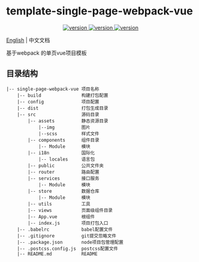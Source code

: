 # template-single-page-webpack-vue

<p align="center">
    <a href="https://github.com/misitebao/template-multi-page-vue-ssr" target="_blank" rel="noopener noreferrer">
        <img src="https://img.shields.io/github/repo-size/misitebao/template-single-page-webpack-vue?style=for-the-badge" alt="version"/>
    </a>
    <a href="https://github.com/misitebao/template-multi-page-vue-ssr" target="_blank" rel="noopener noreferrer">
        <img src="https://img.shields.io/github/v/release/misitebao/template-single-page-webpack-vue?style=for-the-badge" alt="version"/>
    </a>
    <a href="https://github.com/misitebao/template-multi-page-vue-ssr" target="_blank" rel="noopener noreferrer">
        <img src="https://img.shields.io/github/license/misitebao/template-single-page-webpack-vue?style=for-the-badge" alt="version"/>
    </a>
</p>

[English](README.md) | 中文文档

基于webpack 的单页vue项目模板

## 目录结构
```
|-- single-page-webpack-vue 项目名称
    |-- build               构建打包配置
    |-- config              项目配置
    |-- dist                打包生成目录
    |-- src                 源码目录
        |-- assets          静态资源目录
            |--img          图片
            |--scss         样式文件
        |-- components      组件目录
            |-- Module      模块
        |-- i18n            国际化
            |-- locales     语言包
        |-- public          公共文件夹
        |-- router          路由配置
        |-- services        接口服务
            |-- Module      模块
        |-- store           数据仓库
            |-- Module      模块
        |-- utils           工具
        |-- views           页面级组件目录
        |-- App.vue         根组件
        |-- index.js        项目打包入口
    |-- .babelrc            babel配置文件
    |-- .gitignore          git提交忽略文件
    |-- .package.json       node项目包管理配置
    |-- .postcss.config.js  postcss配置文件
    |-- README.md           README
```
